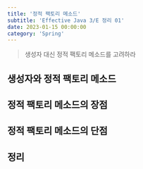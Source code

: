 ```yaml
---
title: '정적 팩토리 메소드'
subtitle: 'Effective Java 3/E 정리 01'
date: 2023-01-15 00:00:00
category: 'Spring'
---
```


> 생성자 대신 정적 팩토리 메소드를 고려하라

## 생성자와 정적 팩토리 메소드

## 정적 팩토리 메소드의 장점

## 정적 팩토리 메소드의 단점

## 정리
